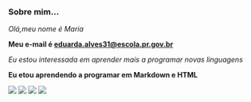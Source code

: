 ### Sobre mim...
_Olá,meu nome é Maria_

**Meu e-mail é eduarda.alves31@escola.pr.gov.br**

<i>Eu estou interessada em aprender mais a programar novas linguagens</i>

<B>Eu etou aprendendo a programar em Markdown e HTML</b>


![](https://img.shields.io/badge/TikTok-000000?style=for-the-badge&logo=tiktok&logoColor=white)
[![](https://img.shields.io/badge/YouTube-FF0000?style=for-the-badge&logo=youtube&logoColor=white)](https://www.youtube.com/watch?v=8Y8maXEMje0)
[![](https://img.shields.io/badge/Netflix-E50914?style=for-the-badge&logo=netflix&logoColor=white)](https://www.netflix.com/br/)
[![](https://img.shields.io/badge/Instagram-E4405F?style=for-the-badge&logo=instagram&logoColor=white) ](https://www.instagram.com/)

